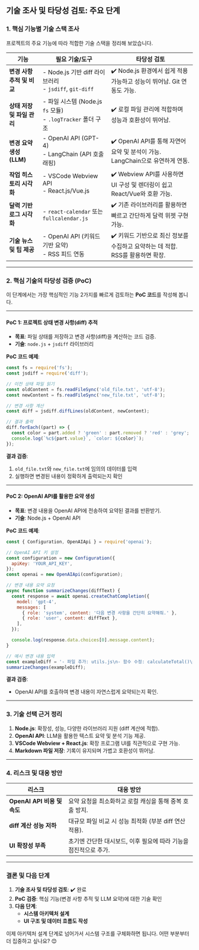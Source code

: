 ## **기술 조사 및 타당성 검토: 주요 단계**  

### **1. 핵심 기능별 기술 스택 조사**  

프로젝트의 주요 기능에 따라 적합한 기술 스택을 정리해 보았습니다.

| **기능**                        | **필요 기술/도구**                 | **타당성 검토**                                                                 |
|---------------------------------|-----------------------------------|------------------------------------------------------------------------------|
| **변경 사항 추적 및 비교**       | - Node.js 기반 diff 라이브러리<br>- `jsdiff`, `git-diff`  | ✔️ Node.js 환경에서 쉽게 적용 가능하고 성능이 뛰어남. Git 연동도 가능.          |
| **상태 저장 및 파일 관리**       | - 파일 시스템 (Node.js `fs` 모듈)<br>- `.logTracker` 폴더 구조 | ✔️ 로컬 파일 관리에 적합하며 성능과 호환성이 뛰어남.                          |
| **변경 요약 생성 (LLM)**         | - OpenAI API (GPT-4)<br>- LangChain (API 호출 래핑)      | ✔️ OpenAI API를 통해 자연어 요약 및 분석이 가능. LangChain으로 유연하게 연동.  |
| **작업 히스토리 시각화**         | - VSCode Webview API<br>- React.js/Vue.js                | ✔️ Webview API를 사용하면 UI 구성 및 렌더링이 쉽고 React/Vue와 호환 가능.     |
| **달력 기반 로그 시각화**        | - `react-calendar` 또는 `fullcalendar.js`              | ✔️ 기존 라이브러리를 활용하면 빠르고 간단하게 달력 위젯 구현 가능.             |
| **기술 뉴스 및 팁 제공**         | - OpenAI API (키워드 기반 요약)<br>- RSS 피드 연동        | ✔️ 키워드 기반으로 최신 정보를 수집하고 요약하는 데 적합. RSS를 활용하면 확장. |

---

### **2. 핵심 기술의 타당성 검증 (PoC)**

이 단계에서는 가장 핵심적인 기능 2가지를 빠르게 검토하는 **PoC 코드**를 작성해 봅니다.

---

#### **PoC 1: 프로젝트 상태 변경 사항(diff) 추적**  
- **목표**: 파일 상태를 저장하고 변경 사항(diff)을 계산하는 코드 검증.  
- **기술**: `node.js` + `jsdiff` 라이브러리  

**PoC 코드 예제**:  
```javascript
const fs = require('fs');
const jsdiff = require('diff');

// 이전 상태 파일 읽기
const oldContent = fs.readFileSync('old_file.txt', 'utf-8');
const newContent = fs.readFileSync('new_file.txt', 'utf-8');

// 변경 사항 계산
const diff = jsdiff.diffLines(oldContent, newContent);

// 결과 출력
diff.forEach((part) => {
  const color = part.added ? 'green' : part.removed ? 'red' : 'grey';
  console.log(`%c${part.value}`, `color: ${color}`);
});
```

**결과 검증**:
1. `old_file.txt`와 `new_file.txt`에 임의의 데이터를 입력  
2. 실행하면 변경된 내용이 정확하게 출력되는지 확인  

---

#### **PoC 2: OpenAI API를 활용한 요약 생성**  
- **목표**: 변경 내용을 OpenAI API에 전송하여 요약된 결과를 반환받기.  
- **기술**: Node.js + OpenAI API  

**PoC 코드 예제**:  
```javascript
const { Configuration, OpenAIApi } = require('openai');

// OpenAI API 키 설정
const configuration = new Configuration({
  apiKey: 'YOUR_API_KEY',
});
const openai = new OpenAIApi(configuration);

// 변경 내용 요약 요청
async function summarizeChanges(diffText) {
  const response = await openai.createChatCompletion({
    model: 'gpt-4',
    messages: [
      { role: 'system', content: '다음 변경 사항을 간단히 요약해줘.' },
      { role: 'user', content: diffText },
    ],
  });

  console.log(response.data.choices[0].message.content);
}

// 예시 변경 내용 입력
const exampleDiff = '- 파일 추가: utils.js\n- 함수 수정: calculateTotal()\n- 코드 삭제: old_helpers.py 제거';
summarizeChanges(exampleDiff);
```

**결과 검증**:  
- OpenAI API를 호출하여 변경 내용이 자연스럽게 요약되는지 확인.  

---

### **3. 기술 선택 근거 정리**  

1. **Node.js**: 확장성, 성능, 다양한 라이브러리 지원 (diff 계산에 적합).  
2. **OpenAI API**: LLM을 활용한 텍스트 요약 및 분석 기능 제공.  
3. **VSCode Webview + React.js**: 확장 프로그램 UI를 직관적으로 구현 가능.  
4. **Markdown 파일 저장**: 기록이 유지되며 가볍고 호환성이 뛰어남.  

---

### **4. 리스크 및 대응 방안**

| **리스크**                     | **대응 방안**                                                     |
|--------------------------------|------------------------------------------------------------------|
| **OpenAI API 비용 및 속도**      | 요약 요청을 최소화하고 로컬 캐싱을 통해 중복 호출 방지.          |
| **diff 계산 성능 저하**         | 대규모 파일 비교 시 성능 최적화 (부분 diff 연산 적용).           |
| **UI 확장성 부족**             | 초기엔 간단한 대시보드, 이후 필요에 따라 기능을 점진적으로 추가.  |

---

### **결론 및 다음 단계**

1. **기술 조사 및 타당성 검토**: ✔️ 완료  
2. **PoC 검증**: 핵심 기능(변경 사항 추적 및 LLM 요약)에 대한 기술 확인  
3. **다음 단계**:  
   - **시스템 아키텍처 설계**  
   - **UI 구조 및 데이터 흐름도 작성**  

이제 아키텍처 설계 단계로 넘어가서 시스템 구조를 구체화하면 됩니다. 어떤 부분부터 더 집중하고 싶나요? 😊